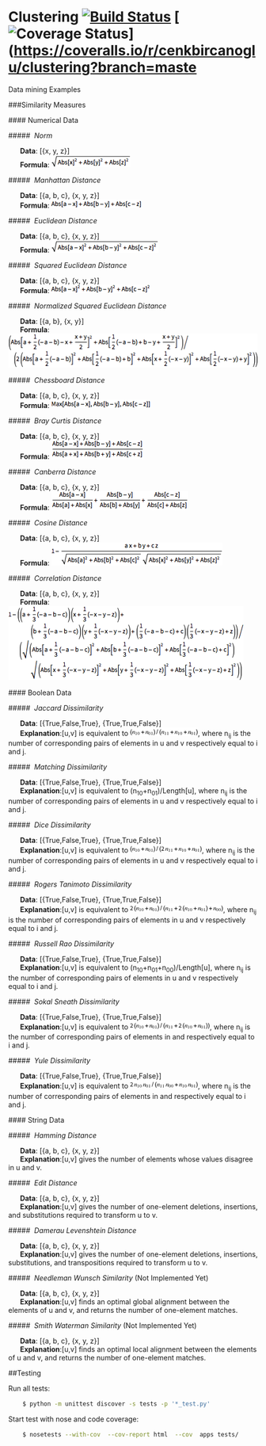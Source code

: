 Clustering [![Build Status](https://travis-ci.org/cenkbircanoglu/clustering.svg?branch=master)](https://travis-ci.org/cenkbircanoglu/clustering)  [![Coverage Status](https://coveralls.io/repos/cenkbircanoglu/clustering/badge.svg?branch=master)](https://coveralls.io/r/cenkbircanoglu/clustering?branch=maste
==========                                                                                                                                        
Data mining Examples

###Similarity Measures

####&nbsp;Numerical Data


#####&nbsp;&nbsp;<em>Norm</em>

  &nbsp;&nbsp;&nbsp;&nbsp;&nbsp;&nbsp;**Data**:   [{x, y, z}] <br/>
  &nbsp;&nbsp;&nbsp;&nbsp;&nbsp;&nbsp;**Formula**:  ![alt tag](https://raw.githubusercontent.com/cenkbircanoglu/clustering/master/images/norm.gif)

#####&nbsp;&nbsp;<em>Manhattan Distance</em>

  &nbsp;&nbsp;&nbsp;&nbsp;&nbsp;&nbsp;**Data**:   [{a, b, c}, {x, y, z}] <br/>
  &nbsp;&nbsp;&nbsp;&nbsp;&nbsp;&nbsp;**Formula**:  ![alt tag](https://raw.githubusercontent.com/cenkbircanoglu/clustering/master/images/manhattan_distance.gif)


#####&nbsp;&nbsp;<em>Euclidean Distance</em>

  &nbsp;&nbsp;&nbsp;&nbsp;&nbsp;&nbsp;**Data**:   [{a, b, c}, {x, y, z}] <br/>
  &nbsp;&nbsp;&nbsp;&nbsp;&nbsp;&nbsp;**Formula**:  ![alt tag](https://raw.githubusercontent.com/cenkbircanoglu/clustering/master/images/euclidean_distance.gif)

#####&nbsp;&nbsp;<em>Squared Euclidean Distance</em>

  &nbsp;&nbsp;&nbsp;&nbsp;&nbsp;&nbsp;**Data**:   [{a, b, c}, {x, y, z}] <br/>
  &nbsp;&nbsp;&nbsp;&nbsp;&nbsp;&nbsp;**Formula**:  ![alt tag](https://raw.githubusercontent.com/cenkbircanoglu/clustering/master/images/squared_euclidean_distance.gif)

#####&nbsp;&nbsp;<em>Normalized Squared Euclidean Distance</em>

  &nbsp;&nbsp;&nbsp;&nbsp;&nbsp;&nbsp;**Data**:   [{a, b}, {x, y}] <br/>
  &nbsp;&nbsp;&nbsp;&nbsp;&nbsp;&nbsp;**Formula**:  ![alt tag](https://raw.githubusercontent.com/cenkbircanoglu/clustering/master/images/normalized_squared_euclidean_distance.gif)

#####&nbsp;&nbsp;<em>Chessboard Distance</em>

  &nbsp;&nbsp;&nbsp;&nbsp;&nbsp;&nbsp;**Data**:   [{a, b, c}, {x, y, z}] <br/>
  &nbsp;&nbsp;&nbsp;&nbsp;&nbsp;&nbsp;**Formula**:  ![alt tag](https://raw.githubusercontent.com/cenkbircanoglu/clustering/master/images/chessboard_distance.gif)

#####&nbsp;&nbsp;<em>Bray Curtis Distance</em>

  &nbsp;&nbsp;&nbsp;&nbsp;&nbsp;&nbsp;**Data**:   [{a, b, c}, {x, y, z}] <br/>
  &nbsp;&nbsp;&nbsp;&nbsp;&nbsp;&nbsp;**Formula**:  ![alt tag](https://raw.githubusercontent.com/cenkbircanoglu/clustering/master/images/bray_curtis_distance.gif)

#####&nbsp;&nbsp;<em>Canberra Distance</em>

  &nbsp;&nbsp;&nbsp;&nbsp;&nbsp;&nbsp;**Data**:   [{a, b, c}, {x, y, z}] <br/>
  &nbsp;&nbsp;&nbsp;&nbsp;&nbsp;&nbsp;**Formula**:  ![alt tag](https://raw.githubusercontent.com/cenkbircanoglu/clustering/master/images/canberra_distance.gif)

#####&nbsp;&nbsp;<em>Cosine Distance</em>

  &nbsp;&nbsp;&nbsp;&nbsp;&nbsp;&nbsp;**Data**:   [{a, b, c}, {x, y, z}] <br/>
  &nbsp;&nbsp;&nbsp;&nbsp;&nbsp;&nbsp;**Formula**:  ![alt tag](https://raw.githubusercontent.com/cenkbircanoglu/clustering/master/images/cosine_distance.gif)

#####&nbsp;&nbsp;<em>Correlation Distance</em>

  &nbsp;&nbsp;&nbsp;&nbsp;&nbsp;&nbsp;**Data**:   [{a, b, c}, {x, y, z}] <br/>
  &nbsp;&nbsp;&nbsp;&nbsp;&nbsp;&nbsp;**Formula**:  ![alt tag](https://raw.githubusercontent.com/cenkbircanoglu/clustering/master/images/correlation_distance.gif)


####&nbsp;Boolean Data


#####&nbsp;&nbsp;<em>Jaccard Dissimilarity</em>

  &nbsp;&nbsp;&nbsp;&nbsp;&nbsp;&nbsp;**Data**:   [{True,False,True}, {True,True,False}] <br/>
  &nbsp;&nbsp;&nbsp;&nbsp;&nbsp;&nbsp;**Explanation**:[u,v] is equivalent to  ![alt tag](https://raw.githubusercontent.com/cenkbircanoglu/clustering/master/images/jaccard_dissimilarity.png), where n<sub>ij</sub> is the number of corresponding pairs of elements in u and v respectively equal to i and j.

#####&nbsp;&nbsp;<em>Matching Dissimilarity</em>

  &nbsp;&nbsp;&nbsp;&nbsp;&nbsp;&nbsp;**Data**:   [{True,False,True}, {True,True,False}] <br/>
  &nbsp;&nbsp;&nbsp;&nbsp;&nbsp;&nbsp;**Explanation**:[u,v]  is equivalent to (n<sub>10</sub>+n<sub>01</sub>)/Length[u], where n<sub>ij</sub> is the number of corresponding pairs of elements in u and v respectively equal to i and j.

#####&nbsp;&nbsp;<em>Dice Dissimilarity</em>

  &nbsp;&nbsp;&nbsp;&nbsp;&nbsp;&nbsp;**Data**:   [{True,False,True}, {True,True,False}] <br/>
  &nbsp;&nbsp;&nbsp;&nbsp;&nbsp;&nbsp;**Explanation**:[u,v] is equivalent to  ![alt tag](https://raw.githubusercontent.com/cenkbircanoglu/clustering/master/images/dice_dissimilarity.png), where n<sub>ij</sub> is the number of corresponding pairs of elements in u and v respectively equal to i and j.

#####&nbsp;&nbsp;<em>Rogers Tanimoto Dissimilarity</em>

  &nbsp;&nbsp;&nbsp;&nbsp;&nbsp;&nbsp;**Data**:   [{True,False,True}, {True,True,False}] <br/>
  &nbsp;&nbsp;&nbsp;&nbsp;&nbsp;&nbsp;**Explanation**:[u,v] is equivalent to  ![alt tag](https://raw.githubusercontent.com/cenkbircanoglu/clustering/master/images/rogers_tanimoto_dissimilarity.png), where n<sub>ij</sub> is the number of corresponding pairs of elements in u and v respectively equal to i and j.

#####&nbsp;&nbsp;<em>Russell Rao Dissimilarity</em>

  &nbsp;&nbsp;&nbsp;&nbsp;&nbsp;&nbsp;**Data**:   [{True,False,True}, {True,True,False}] <br/>
  &nbsp;&nbsp;&nbsp;&nbsp;&nbsp;&nbsp;**Explanation**:[u,v] is equivalent to (n<sub>10</sub>+n<sub>01</sub>+n<sub>00</sub>)/Length[u], where n<sub>ij</sub> is the number of corresponding pairs of elements in u and v respectively equal to i and j.

#####&nbsp;&nbsp;<em>Sokal Sneath Dissimilarity</em>

  &nbsp;&nbsp;&nbsp;&nbsp;&nbsp;&nbsp;**Data**:   [{True,False,True}, {True,True,False}] <br/>
  &nbsp;&nbsp;&nbsp;&nbsp;&nbsp;&nbsp;**Explanation**:[u,v] is equivalent to  ![alt tag](https://raw.githubusercontent.com/cenkbircanoglu/clustering/master/images/sokal_sneath_dissimilarity.png), where n<sub>ij</sub> is the number of corresponding pairs of elements in  and  respectively equal to i and j.

#####&nbsp;&nbsp;<em>Yule Dissimilarity</em>

  &nbsp;&nbsp;&nbsp;&nbsp;&nbsp;&nbsp;**Data**:   [{True,False,True}, {True,True,False}] <br/>
  &nbsp;&nbsp;&nbsp;&nbsp;&nbsp;&nbsp;**Explanation**:[u,v] is equivalent to  ![alt tag](https://raw.githubusercontent.com/cenkbircanoglu/clustering/master/images/yule_dissimilarity.png), where n<sub>ij</sub> is the number of corresponding pairs of elements in  and  respectively equal to i and j.

####&nbsp;String Data


#####&nbsp;&nbsp;<em>Hamming Distance</em>

  &nbsp;&nbsp;&nbsp;&nbsp;&nbsp;&nbsp;**Data**:   [{a, b, c}, {x, y, z}] <br/>
  &nbsp;&nbsp;&nbsp;&nbsp;&nbsp;&nbsp;**Explanation**:[u,v] gives the number of elements whose values disagree in u and v.

#####&nbsp;&nbsp;<em>Edit Distance</em>

  &nbsp;&nbsp;&nbsp;&nbsp;&nbsp;&nbsp;**Data**:   [{a, b, c}, {x, y, z}] <br/>
  &nbsp;&nbsp;&nbsp;&nbsp;&nbsp;&nbsp;**Explanation**:[u,v] gives the number of one-element deletions, insertions, and substitutions required to transform u to v.

#####&nbsp;&nbsp;<em>Damerau Levenshtein Distance</em>

  &nbsp;&nbsp;&nbsp;&nbsp;&nbsp;&nbsp;**Data**:   [{a, b, c}, {x, y, z}] <br/>
  &nbsp;&nbsp;&nbsp;&nbsp;&nbsp;&nbsp;**Explanation**:[u,v] gives the number of one-element deletions, insertions, substitutions, and transpositions required to transform u to v.

#####&nbsp;&nbsp;<em>Needleman Wunsch Similarity</em> (Not Implemented Yet)

  &nbsp;&nbsp;&nbsp;&nbsp;&nbsp;&nbsp;**Data**:   [{a, b, c}, {x, y, z}] <br/>
  &nbsp;&nbsp;&nbsp;&nbsp;&nbsp;&nbsp;**Explanation**:[u,v] finds an optimal global alignment between the elements of u and v, and returns the number of one-element matches.

#####&nbsp;&nbsp;<em>Smith Waterman Similarity</em> (Not Implemented Yet)

  &nbsp;&nbsp;&nbsp;&nbsp;&nbsp;&nbsp;**Data**:   [{a, b, c}, {x, y, z}] <br/>
  &nbsp;&nbsp;&nbsp;&nbsp;&nbsp;&nbsp;**Explanation**:[u,v] finds an optimal local alignment between the elements of u and v, and returns the number of one-element matches.


##Testing


Run all tests:
```bash
    $ python -m unittest discover -s tests -p '*_test.py'
```

Start test with nose and code coverage:
```bash
    $ nosetests --with-cov  --cov-report html  --cov  apps tests/
```


